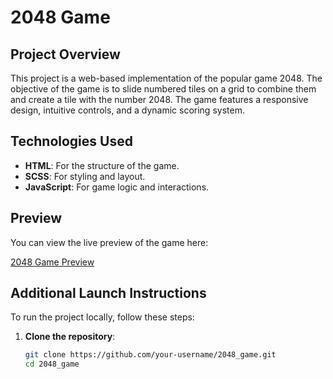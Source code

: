 # 2048 Game

## Project Overview

This project is a web-based implementation of the popular game 2048. The objective of the game is to slide numbered tiles on a grid to combine them and create a tile with the number 2048. The game features a responsive design, intuitive controls, and a dynamic scoring system.

## Technologies Used

- **HTML**: For the structure of the game.
- **SCSS**: For styling and layout.
- **JavaScript**: For game logic and interactions.

## Preview

You can view the live preview of the game here:

[2048 Game Preview](https://vk-workshop.github.io/2048_game/)

## Additional Launch Instructions

To run the project locally, follow these steps:

1. **Clone the repository**:
   ```bash
   git clone https://github.com/your-username/2048_game.git
   cd 2048_game
